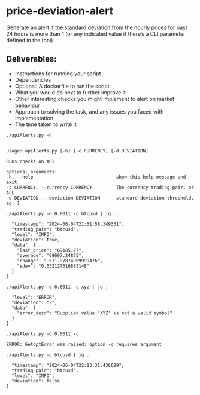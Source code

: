 # price-deviation-alert
Generate an alert if the standard deviation from the hourly prices for past 24 hours is more than 1 (or any indicated value if there’s a CLI parameter defined in the tool)

## Deliverables:
- Instructions for running your script
- Dependencies
- Optional: A dockerfile to run the script
- What you would do next to further improve it
- Other interesting checks you might implement to 
alert on market behaviour
- Approach to solving the task, and any issues you faced with implementation
- The time taken to write it

`./apiAlerts.py -h`

```2024-06-04 21:51:51,657420 - AlertingTool - INFO - Parsing args

usage: apiAlerts.py [-h] [-c CURRENCY] [-d DEVIATION]

Runs checks on API

optional arguments:
-h, --help                               show this help message and exit
-c CURRENCY, --currency CURRENCY         The currency trading pair, or ALL
-d DEVIATION, --deviation DEVIATION      standard deviation threshold. eg. 1
```

`./apiAlerts.py -d 0.0011 -c btcusd | jq .`
```{
  "timestamp": "2024-06-04T21:51:58.349331",
  "trading_pair": "btcusd",
  "level": "INFO",
  "deviation": true,
  "data": {
    "last_price": "69185.27",
    "average": "69697.24875",
    "change": "-511.97874999999476",
    "sdev": "0.632127516883148"
  }
}
```

`./apiAlerts.py -d 0.0011 -c xyz | jq .`   
```{
  "level": "ERROR",
  "deviation": "-",
  "data": {
    "error_desc": "Supplied value 'XYZ' is not a valid symbol"
  }
}
```

`./apiAlerts.py -d 0.0011 -c`
```
ERROR: GetoptError was raised: option -c requires argument
```

`./apiAlerts.py -c btcusd | jq .` 
```{
  "timestamp": "2024-06-04T22:13:31.436689",
  "trading_pair": "btcusd",
  "level": "INFO",
  "deviation": false
}
```